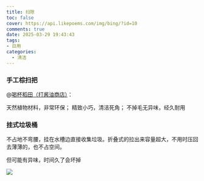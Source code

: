```yaml
---
title: 扫除
toc: false
cover: https://api.likepoems.com/img/bing/?id=10
comments: true
date: 2025-03-29 19:43:43
tags:
- 日用
categories:
  - 清洁
---
```


### 手工棕扫把

@[喝杯稻田（打酱油商店）](https://www.xiaohongshu.com/discovery/item/657d66dd000000000700aeb7?source=webshare&xhsshare=pc_web&xsec_token=ABTKGbEOIyQZL6R-tgyRXn5w_HgmF9N70U_JLeTJPWr7s=&xsec_source=pc_share)：

天然植物材料，非常环保； 精致小巧，清洁死角； 不掉毛无异味，经久耐用

### 挂式垃圾桶

不占地不弯腰，挂在水槽边直接收集垃圾。折叠式的拉出来容量超大，不用时压回去薄薄的，也不占空间。

但可能有异味，时间久了会坏掉

![](https://pic4.zhimg.com/v2-f707151a0d53a94224a22925ea3b57fa.jpg)
